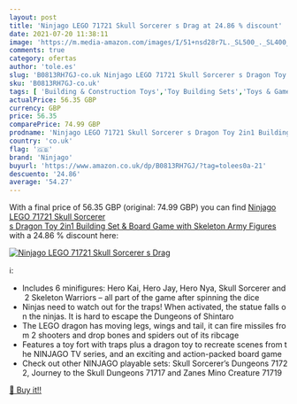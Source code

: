 ```yaml
---
layout: post
title: 'Ninjago LEGO 71721 Skull Sorcerer s Drag at 24.86 % discount'
date: 2021-07-20 11:38:11
image: 'https://m.media-amazon.com/images/I/51+nsd28r7L._SL500_._SL400_.jpg'
comments: true
category: ofertas
author: 'tole.es'
slug: 'B0813RH7GJ-co.uk Ninjago LEGO 71721 Skull Sorcerer s Dragon Toy 2in1...'
sku: 'B0813RH7GJ-co.uk'
tags: [ 'Building & Construction Toys','Toy Building Sets','Toys & Games','Toys Store','lego','ninjago', ]
actualPrice: 56.35 GBP
currency: GBP
price: 56.35
comparePrice: 74.99 GBP
prodname: 'Ninjago LEGO 71721 Skull Sorcerer s Dragon Toy 2in1 Building Set & Board Game with Skeleton Army Figures'
country: 'co.uk'
flag: '🇬🇧'
brand: 'Ninjago'
buyurl: 'https://www.amazon.co.uk/dp/B0813RH7GJ/?tag=tolees0a-21'
descuento: '24.86'
average: '54.27'
---
```


With a final price of 56.35 GBP (original: 74.99 GBP) you can find [Ninjago LEGO 71721 Skull Sorcerer s Dragon Toy 2in1 Building Set & Board Game with Skeleton Army Figures](https://www.amazon.co.uk/dp/B0813RH7GJ/?tag=tolees0a-21) with a  24.86 % discount here:

[![Ninjago LEGO 71721 Skull Sorcerer s Drag](https://m.media-amazon.com/images/I/51+nsd28r7L._SL500_._SL400_.jpg)](https://www.amazon.co.uk/dp/B0813RH7GJ/?tag=tolees0a-21)

ℹ️:

- Includes 6 minifigures: Hero Kai, Hero Jay, Hero Nya, Skull Sorcerer and 2 Skeleton Warriors – all part of the game after spinning the dice
- Ninjas need to watch out for the traps! When activated, the statue falls on the ninjas. It is hard to escape the Dungeons of Shintaro
- The LEGO dragon has moving legs, wings and tail, it can fire missiles from 2 shooters and drop bones and spiders out of its ribcage
- Features a toy fort with traps plus a dragon toy to recreate scenes from the NINJAGO TV series, and an exciting and action-packed board game
- Check out other NINJAGO playable sets: Skull Sorcerer’s Dungeons 71722, Journey to the Skull Dungeons 71717 and Zanes Mino Creature 71719

[🛒 Buy it!!](https://www.amazon.co.uk/dp/B0813RH7GJ/?tag=tolees0a-21)
